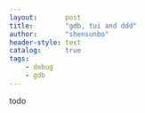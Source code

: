```yaml
---
layout:       post
title:        "gdb, tui and ddd"
author:       "shensunbo"
header-style: text
catalog:      true
tags:
    - debug
    - gdb
---
```


todo